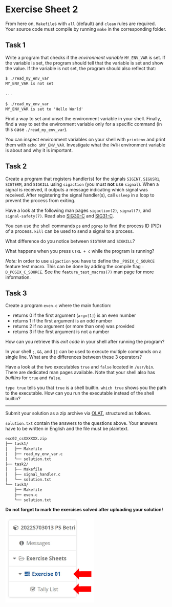 # Exercise Sheet 2

From here on, `Makefile`s with `all` (default) and `clean` rules are required.
Your source code must compile by running `make` in the corresponding folder.

## Task 1

Write a program that checks if the _environment variable_ `MY_ENV_VAR` is set.
If the variable is set, the program should tell that the variable is set and show the value.
If the variable is not set, the program should also reflect that:

```
$ ./read_my_env_var
MY_ENV_VAR is not set

...

$ ./read_my_env_var
MY_ENV_VAR is set to 'Hello World'
```

Find a way to set and unset the environment variable in your shell.
Finally, find a way to set the environment variable only for a specific command (in this case `./read_my_env_var`).

You can inspect environment variables on your shell with `printenv` and print them with `echo $MY_ENV_VAR`.
Investigate what the `PATH` environment variable is about and why it is important.

## Task 2

Create a program that registers handler(s) for the signals `SIGINT`, `SIGUSR1`, `SIGTERM`, and `SIGKILL` using `sigaction` (you must **not** use `signal`).
When a signal is received, it outputs a message indicating which signal was received.
After registering the signal handler(s), call `usleep` in a loop to prevent the process from exiting.

Have a look at the following man pages `sigaction(2)`, `signal(7)`, and `signal-safety(7)`.
Read also [SIG30-C](https://wiki.sei.cmu.edu/confluence/display/c/SIG30-C.+Call+only+asynchronous-safe+functions+within+signal+handlers) and [SIG31-C](https://wiki.sei.cmu.edu/confluence/display/c/SIG31-C.+Do+not+access+shared+objects+in+signal+handlers).

You can use the shell commands `ps` and `pgrep` to find the process ID (PID) of a process.
`kill` can be used to send a signal to a process.

What difference do you notice between `SIGTERM` and `SIGKILL`?

What happens when you press `CTRL + c` while the program is running?

*Note:* In order to use `sigaction` you have to define the `_POSIX_C_SOURCE` feature test macro.
This can be done by adding the compile flag `-D_POSIX_C_SOURCE`.
See the `feature_test_macros(7)` man page for more information.

## Task 3

Create a program `even.c` where the main function:

- returns 0 if the first argument (`argv[1]`) is an even number
- returns 1 if the first argument is an odd number
- returns 2 if no argument (or more than one) was provided
- returns 3 if the first argument is not a number

How can you retrieve this _exit code_ in your shell after running the program?

In your shell `;`, `&&`, and `||` can be used to execute multiple commands on a single line.
What are the differences between these 3 operators?

Have a look at the two executables `true` and `false` located in `/usr/bin`.
There are dedicated man pages available.
Note that your shell also has _builtins_ for `true` and `false`.

`type true` tells you that `true` is a shell builtin.
`which true` shows you the path to the executable.
How can you run the executable instead of the shell builtin?

---

Submit your solution as a zip archive via [OLAT](https://lms.uibk.ac.at), structured as follows.

`solution.txt` contain the answers to the questions above.
Your answers have to be written in English and the file must be plaintext.

```
exc02_csXXXXXX.zip
├── task1/
│   ├── Makefile
│   ├── read_my_env_var.c
│   └── solution.txt
├── task2/
│   ├── Makefile
│   ├── signal_handler.c
│   └── solution.txt
└── task3/
    ├── Makefile
    ├── even.c
    └── solution.txt
```

**Do not forget to mark the exercises solved after uploading your solution!**

![Tally List](images/tally_list.png)
